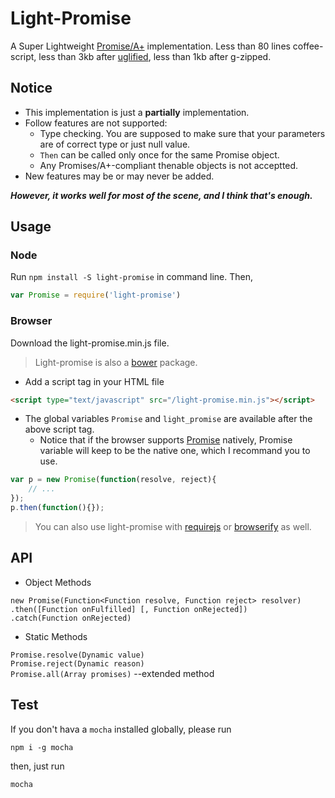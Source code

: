 # Light-Promise
A Super Lightweight [Promise/A+](https://promisesaplus.com) implementation. Less than 80 lines coffee-script, less than 3kb after [uglified](https://github.com/mishoo/UglifyJS/), less than 1kb after g-zipped. 

## Notice
- This implementation is just a **partially** implementation.
- Follow features are not supported:
    - Type checking. You are supposed to make sure that your parameters are of correct type or just null value.
    - `Then` can be called only once for the same Promise object.
    - Any Promises/A+-compliant thenable objects is not acceptted.
- New features may be or may never be added.

***However, it works well for most of the scene, and I think that's enough.***

## Usage
### Node
Run `npm install -S light-promise` in command line.
Then,
```javascript
var Promise = require('light-promise')
```
### Browser
Download the light-promise.min.js file.
> Light-promise is also a [bower](http://bower.io/) package.

- Add a script tag in your HTML file
```html
<script type="text/javascript" src="/light-promise.min.js"></script>
```
-  The global variables `Promise` and `light_promise` are available after the above script tag. 
    - Notice that if the browser supports [Promise](http://devdocs.io/javascript/global_objects/promise) natively, Promise variable will keep to be the native one, which I recommand you to use.
```javascript
var p = new Promise(function(resolve, reject){
    // ...
});
p.then(function(){});
```
> You can also use light-promise with [requirejs](http://requirejs.org/) or [browserify](http://browserify.org/) as well.

## API

- Object Methods

`new Promise(Function<Function resolve, Function reject> resolver)`<br/>
`.then([Function onFulfilled] [, Function onRejected])`<br/>
`.catch(Function onRejected)`<br/>

- Static Methods

`Promise.resolve(Dynamic value)`<br/>
`Promise.reject(Dynamic reason)`<br/>
`Promise.all(Array promises)` --extended method<br/>

## Test

If you don't hava a `mocha` installed globally, please run
```
npm i -g mocha
```
then, just run
```
mocha
```
